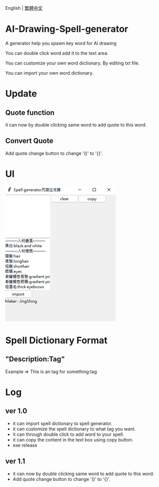English | [繁體中文](README_TCH.md)
# AI-Drawing-Spell-generator
A generator help you spawn key word for AI drawing

You can double click word add it to the text area.

You can customize your own word dictionary. By editing txt file.

You can import your own word dictionary.
# Update
## Quote function
it can now by double clicking same word to add quote to this word.
## Convert Quote
Add quote change button to change '()' to '{}'.

# UI
![img](img/UI.png)

# Spell Dictionary Format
## "Description:Tag"
Example $\Rightarrow$ This is an tag for something:tag

# Log
## ver 1.0
* it can import spell dictionary to spell generator.
* it can customize the spell dictionary to what tag you want.
* it can through double click to add word to your spell.
* it can copy the content in the text box using copy button.
* exe release
## ver 1.1
* it can now by double clicking same word to add quote to this word.
* Add quote change button to change '()' to '{}'.
